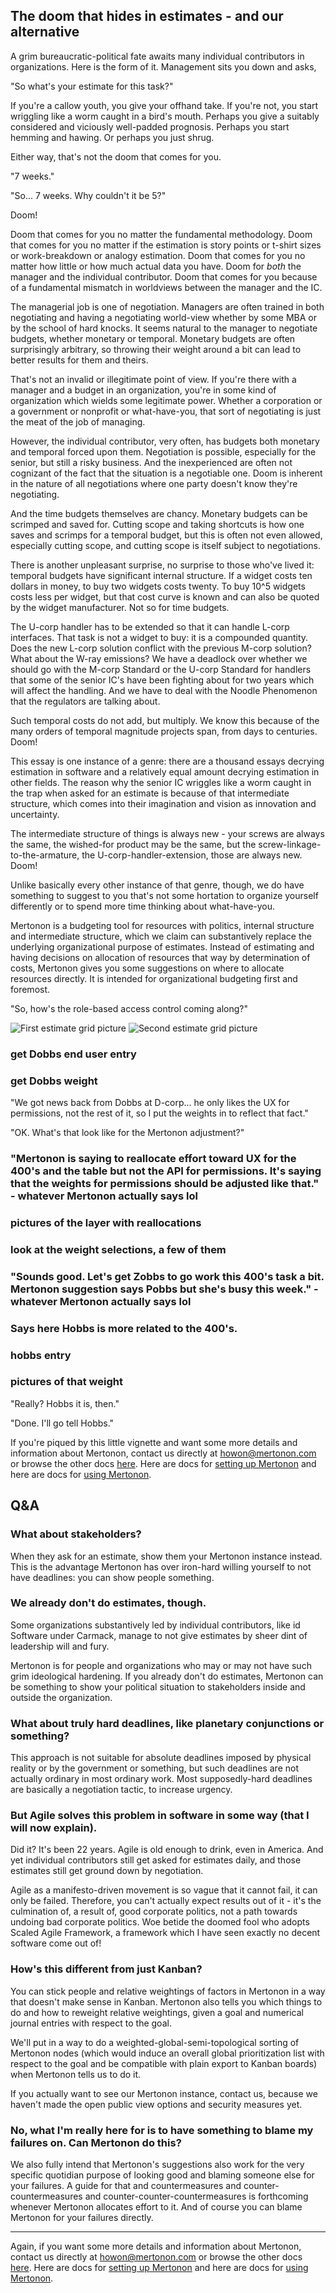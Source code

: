 The doom that hides in estimates - and our alternative
---

A grim bureaucratic-political fate awaits many individual contributors in organizations. Here is the form of it. Management sits you down and asks,

"So what's your estimate for this task?"

If you're a callow youth, you give your offhand take. If you're not, you start wriggling like a worm caught in a bird's mouth. Perhaps you give a suitably considered and viciously well-padded prognosis. Perhaps you start hemming and hawing. Or perhaps you just shrug.

Either way, that's not the doom that comes for you.

"7 weeks."

"So... 7 weeks. Why couldn't it be 5?"

Doom!

Doom that comes for you no matter the fundamental methodology. Doom that comes for you no matter if the estimation is story points or t-shirt sizes or work-breakdown or analogy estimation. Doom that comes for you no matter how little or how much actual data you have. Doom for _both_ the manager and the individual contributor. Doom that comes for you because of a fundamental mismatch in worldviews between the manager and the IC.

The managerial job is one of negotiation. Managers are often trained in both negotiating and having a negotiating world-view whether by some MBA or by the school of hard knocks. It seems natural to the manager to negotiate budgets, whether monetary or temporal. Monetary budgets are often surprisingly arbitrary, so throwing their weight around a bit can lead to better results for them and theirs.

That's not an invalid or illegitimate point of view. If you're there with a manager and a budget in an organization, you're in some kind of organization which wields some legitimate power. Whether a corporation or a government or nonprofit or what-have-you, that sort of negotiating is just the meat of the job of managing.

However, the individual contributor, very often, has budgets both monetary and temporal forced upon them. Negotiation is possible, especially for the senior, but still a risky business. And the inexperienced are often not cognizant of the fact that the situation is a negotiable one. Doom is inherent in the nature of all negotiations where one party doesn't know they're negotiating.

And the time budgets themselves are chancy. Monetary budgets can be scrimped and saved for. Cutting scope and taking shortcuts is how one saves and scrimps for a temporal budget, but this is often not even allowed, especially cutting scope, and cutting scope is itself subject to negotiations.

There is another unpleasant surprise, no surprise to those who've lived it: temporal budgets have significant internal structure. If a widget costs ten dollars in money, to buy two widgets costs twenty. To buy 10^5 widgets costs less per widget, but that cost curve is known and can also be quoted by the widget manufacturer. Not so for time budgets.

The U-corp handler has to be extended so that it can handle L-corp interfaces. That task is not a widget to buy: it is a compounded quantity. Does the new L-corp solution conflict with the previous M-corp solution? What about the W-ray emissions? We have a deadlock over whether we should go with the M-corp Standard or the U-corp Standard for handlers that some of the senior IC's have been fighting about for two years which will affect the handling. And we have to deal with the Noodle Phenomenon that the regulators are talking about.

Such temporal costs do not add, but multiply. We know this because of the many orders of temporal magnitude projects span, from days to centuries. Doom!

This essay is one instance of a genre: there are a thousand essays decrying estimation in software and a relatively equal amount decrying estimation in other fields. The reason why the senior IC wriggles like a worm caught in the trap when asked for an estimate is because of that intermediate structure, which comes into their imagination and vision as innovation and uncertainty.

The intermediate structure of things is always new - your screws are always the same, the wished-for product may be the same, but the screw-linkage-to-the-armature, the U-corp-handler-extension, those are always new. Doom!

Unlike basically every other instance of that genre, though, we do have something to suggest to you that's not some hortation to organize yourself differently or to spend more time thinking about what-have-you.

Mertonon is a budgeting tool for resources with politics, internal structure and intermediate structure, which we claim can substantively replace the underlying organizational purpose of estimates. Instead of estimating and having decisions on allocation of resources that way by determination of costs, Mertonon gives you some suggestions on where to allocate resources directly. It is intended for organizational budgeting first and foremost.

"So, how's the role-based access control coming along?"

![First estimate grid picture](https://mertonon.com/assets/estimate_grid1.png)
![Second estimate grid picture](https://mertonon.com/assets/estimate_grid2.png)
### get Dobbs end user entry
### get Dobbs weight

"We got news back from Dobbs at D-corp... he only likes the UX for permissions, not the rest of it, so I put the weights in to reflect that fact."

"OK. What's that look like for the Mertonon adjustment?"

### "Mertonon is saying to reallocate effort toward UX for the 400's and the table but not the API for permissions. It's saying that the weights for permissions should be adjusted like that." - whatever Mertonon actually says lol
### pictures of the layer with reallocations
### look at the weight selections, a few of them

### "Sounds good. Let's get Zobbs to go work this 400's task a bit. Mertonon suggestion says Pobbs but she's busy this week." - whatever Mertonon actually says lol
### Says here Hobbs is more related to the 400's.

### hobbs entry
### pictures of that weight

"Really? Hobbs it is, then."

"Done. I'll go tell Hobbs."

If you're piqued by this little vignette and want some more details and information about Mertonon, contact us directly at [howon@mertonon.com](mailto:howon@mertonon.com) or browse the other docs [here](https://github.com/howonlee/mertonon/tree/master/docs). Here are docs for [setting up Mertonon](https://github.com/howonlee/mertonon/blob/master/docs/setup.md) and here are docs for [using Mertonon](https://github.com/howonlee/mertonon/blob/master/docs/usage.md).

## Q&A

### What about stakeholders?

When they ask for an estimate, show them your Mertonon instance instead. This is the advantage Mertonon has over iron-hard willing yourself to not have deadlines: you can show people something.

### We already don't do estimates, though.

Some organizations substantively led by individual contributors, like id Software under Carmack, manage to not give estimates by sheer dint of leadership will and fury.

Mertonon is for people and organizations who may or may not have such grim ideological hardening. If you already don't do estimates, Mertonon can be something to show your political situation to stakeholders inside and outside the organization.

### What about truly hard deadlines, like planetary conjunctions or something?

This approach is not suitable for absolute deadlines imposed by physical reality or by the government or something, but such deadlines are not actually ordinary in most ordinary work. Most supposedly-hard deadlines are basically a negotiation tactic, to increase urgency.

### But Agile solves this problem in software in some way (that I will now explain).

Did it? It's been 22 years. Agile is old enough to drink, even in America. And yet individual contributors still get asked for estimates daily, and those estimates still get ground down by negotiation.

Agile as a manifesto-driven movement is so vague that it cannot fail, it can only be failed. Therefore, you can't actually expect results out of it - it's the culmination of, a result of, good corporate politics, not a path towards undoing bad corporate politics. Woe betide the doomed fool who adopts Scaled Agile Framework, a framework which I have seen exactly no decent software come out of!

### How's this different from just Kanban?

You can stick people and relative weightings of factors in Mertonon in a way that doesn't make sense in Kanban. Mertonon also tells you which things to do and how to reweight relative weightings, given a goal and numerical journal entries with respect to the goal.

We'll put in a way to do a weighted-global-semi-topological sorting of Mertonon nodes (which would induce an overall global prioritization list with respect to the goal and be compatible with plain export to Kanban boards) when Mertonon tells us to do it.

If you actually want to see our Mertonon instance, contact us, because we haven't made the open public view options and security measures yet.

### No, what I'm really here for is to have something to blame my failures on. Can Mertonon do this?

We also fully intend that Mertonon's suggestions also work for the very specific quotidian purpose of looking good and blaming someone else for your failures. A guide for that and countermeasures and counter-countermeasures and counter-counter-countermeasures is forthcoming whenever Mertonon allocates effort to it. And of course you can blame Mertonon for your failures directly.

---

Again, if you want some more details and information about Mertonon, contact us directly at [howon@mertonon.com](mailto:howon@mertonon.com) or browse the other docs [here](https://github.com/howonlee/mertonon/tree/master/docs). Here are docs for [setting up Mertonon](https://github.com/howonlee/mertonon/blob/master/docs/setup.md) and here are docs for [using Mertonon](https://github.com/howonlee/mertonon/blob/master/docs/usage.md).
